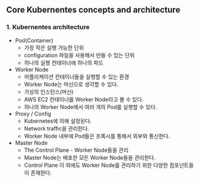 ## Core Kubernentes concepts and architecture

### 1. Kubernentes architecture

* Pod(Container)
    * 가장 작은 실행 가능한 단위
    * configuration 파일을 사용해서 만들 수 있는 단위
    * 하나의 실행 컨테이너에 하나의 파드
* Worker Node
    * 어플리케이션 컨테이너들을 실행할 수 있는 환경
    * Worker Node는 머신으로 생각할 수 있다.
    * 가상의 인스턴스(머신)
    * AWS EC2 컨테이너를 Worker Node라고 볼 수 있다.
    * 하나의 Worker Node에서 여러 개의 Pod를 실행할 수 있다.
* Proxy / Config
    * Kubernetes에 의해 설정된다.
    * Network traffic을 관리한다.
    * Worker Node 내부에 Pod들은 프록시를 통해서 외부와 통신한다.
* Master Node
    * The Control Plane - Worker Node들을 관리
    * Master Node는 배포한 모든 Worker Node들을 관리한다.
    * Control Plane 이 외에도 Worker Node를 관리하기 위한 다양한 컴포넌트들이 존재한다.